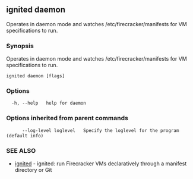 ## ignited daemon

Operates in daemon mode and watches /etc/firecracker/manifests for VM specifications to run.

### Synopsis

Operates in daemon mode and watches /etc/firecracker/manifests for VM specifications to run.

```
ignited daemon [flags]
```

### Options

```
  -h, --help   help for daemon
```

### Options inherited from parent commands

```
      --log-level loglevel   Specify the loglevel for the program (default info)
```

### SEE ALSO

* [ignited](ignited.md)	 - ignited: run Firecracker VMs declaratively through a manifest directory or Git

